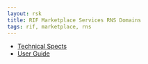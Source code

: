 ```yaml
---
layout: rsk
title: RIF Marketplace Services RNS Domains
tags: rif, marketplace, rns
---
```


- [Technical Spects](./techspecs)
- [User Guide](./userguide)